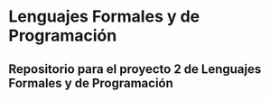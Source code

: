 # Lenguajes Formales y de Programación
## Repositorio para el proyecto 2 de Lenguajes Formales y de Programación
